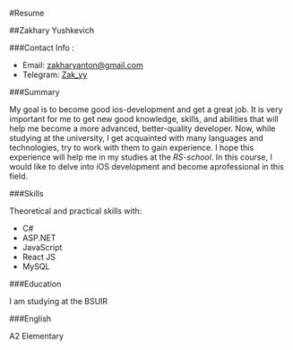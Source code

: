 #Resume

##Zakhary Yushkevich 

###Contact Info :
- Email:  [zakharyanton@gmail.com](mailto:zakharyanton@gmail.com)
- Telegram: [Zak_yy](https://t.me/Zak_yy)

###Summary 

My goal is to become good ios-development and get a great job. 
It is very important for me to get new good knowledge, skills, and abilities that will help me become a more advanced, better-quality developer. Now, while studying at the university, I get acquainted with many languages and technologies, try to work with them to gain experience. I hope this experience will help me in my studies at the *RS-school*.
In this course, I would like to delve into iOS development and become aprofessional in this field.

###Skills 

Theoretical and practical skills with:
- C#
- ASP.NET 
- JavaScript 
- React JS
- MySQL

###Education 

I am studying at the BSUIR

###English 

A2 Elementary